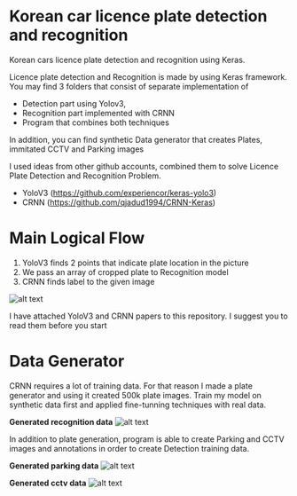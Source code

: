 # Korean car licence plate detection and recognition
Korean cars licence plate detection and recognition using Keras.

Licence plate detection and Recognition is made by using Keras framework. 
You may find 3 folders that consist of separate implementation of 
* Detection part using Yolov3, 
* Recognition part implemented with CRNN 
* Program that combines both techniques

In addition, you can find synthetic Data generator that creates Plates, immitated CCTV and Parking images

I used ideas from other github accounts, combined them to solve Licence Plate Detection and Recognition Problem.
* YoloV3 (https://github.com/experiencor/keras-yolo3)
* CRNN (https://github.com/qjadud1994/CRNN-Keras)


# Main Logical Flow
1. YoloV3 finds 2 points that indicate plate location in the picture 
2. We pass an array of cropped plate to Recognition model
3. CRNN finds label to the given image

![alt text](https://github.com/azizsiyaev/korean_car_licence_plate_detection_and_recognition/blob/master/Readme%20pics/model.png)

I have attached YoloV3 and CRNN papers to this repository. I suggest you to read them before you start


# Data Generator
CRNN requires a lot of training data. For that reason I made a plate generator and using it created 500k plate images. 
Train my model on synthetic data first and applied fine-tunning techniques with real data.

**Generated recognition data**
![alt text](https://github.com/azizsiyaev/korean_car_licence_plate_detection_and_recognition/blob/master/Readme%20pics/generated%20plates.png)

In addition to plate generation, program is able to create Parking and CCTV images and annotations in order to create Detection training data.

**Generated parking data** 
![alt text](https://github.com/azizsiyaev/korean_car_licence_plate_detection_and_recognition/blob/master/Readme%20pics/generated%20parking%20cars.png)


**Generated cctv data** 
![alt text](https://github.com/azizsiyaev/korean_car_licence_plate_detection_and_recognition/blob/master/Readme%20pics/generated%20cctv%20cars.png)




